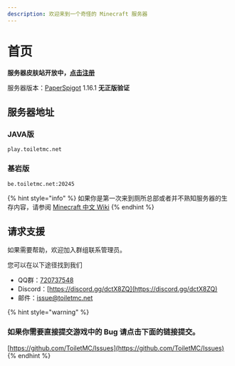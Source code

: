 ```yaml
---
description: 欢迎来到一个奇怪的 Minecraft 服务器
---
```


# 首页

**服务器皮肤站开放中，**[**点击注册**](https://www.toiletmc.net/)

服务器版本：[PaperSpigot](https://papermc.io/) 1.16.1 **无正版验证**

## 服务器地址

### JAVA版

```text
play.toiletmc.net
```

### 基岩版

```text
be.toiletmc.net:20245
```

{% hint style="info" %}
如果你是第一次来到厕所总部或者并不熟知服务器的生存内容，请参阅 [Minecraft 中文 Wiki](http://minecraft-zh.gamepedia.com/教程)
{% endhint %}

## 请求支援

如果需要帮助，欢迎加入群组联系管理员。

您可以在以下途径找到我们

* QQ群：[720737548](https://jq.qq.com/?_wv=1027&k=0Nb6gZfJ)
* Discord：[https://discord.gg/dctX8ZQ](https://discord.gg/dctX8ZQ)
* 邮件：[issue@toiletmc.net](mailto:issue@toiletmc.net)

{% hint style="warning" %}
### 如果你需要直接提交游戏中的 Bug 请点击下面的链接提交。

[https://github.com/ToiletMC/Issues](https://github.com/ToiletMC/Issues)
{% endhint %}

